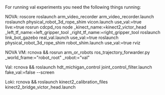 For running val experiments you need the following things running:

NOVA:
    roscore
    roslaunch arm_video_recorder arm_video_recorder.launch
    roslaunch physical_robot_3d_rope_shim vicon.launch use_val:=true live:=true
    rosrun cdcpd_ros node _kinect_name:=kinect2_victor_head _left_tf_name:=left_gripper_tool _right_tf_name:=right_gripper_tool
    roslaunch link_bot_gazebo real_val.launch use_val:=true
    roslaunch physical_robot_3d_rope_shim robot_shim.launch use_val:=true
    rviz

NOVA VM:
    rcnova && rosrun arm_or_robots ros_trajectory_forwarder.py _world_frame:="robot_root" _robot:="val"

Val:
    rcnova && roslaunch hdt_michigan_control joint_control_filter.launch fake_val:=false --screen

Loki:
    rcnova && roslaunch kinect2_calibration_files kinect2_bridge_victor_head.launch
